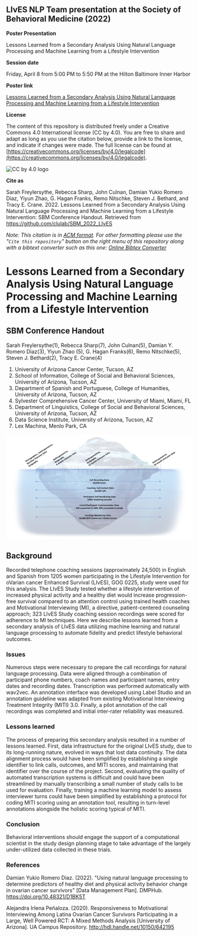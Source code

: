 ## LIvES NLP Team presentation at the Society of Behavioral Medicine (2022)

**Poster Presentation**

Lessons Learned from a Secondary Analysis Using Natural Language Processing and Machine Learning from a Lifestyle Intervention

**Session date**

Friday, April 8 from 5:00 PM to 5:50 PM at the Hilton Baltimore Inner Harbor

**Poster link**

[Lessons Learned from a Secondary Analysis Using Natural Language Processing and Machine Learning from a Lifestyle Intervention](https://docs.google.com/presentation/d/1HuWLNhYB-IOflkUaE5d84KNCFW-QXl2ATyTQV5lwu8U/edit?usp=sharing)

**License**

The content of this repository is distributed freely under a Creative Commons 4.0 International license (CC by 4.0). You are free to share and adapt as long as you use the citation below, provide a link to the license, and indicate if changes were made. The full license can be found at [https://creativecommons.org/licenses/by/4.0/legalcode](https://creativecommons.org/licenses/by/4.0/legalcode).

![CC by 4.0 logo](https://i.creativecommons.org/l/by/4.0/88x31.png)

**Cite as**

Sarah Freylersythe, Rebecca Sharp, John Culnan, Damian Yukio Romero Diaz, Yiyun Zhao, G. Hagan Franks, Remo Nitschke, Steven J. Bethard, and Tracy E. Crane. 2022. Lessons Learned from a Secondary Analysis Using Natural Language Processing and Machine Learning from a Lifestyle Intervention: SBM Conference Handout. Retrieved from https://github.com/clulab/SBM_2022_LIvES

*Note: This citation is in [ACM format](https://www.acm.org/publications/authors/reference-formatting). For other formatting please use the "`Cite this repository`" button on the right menu of this repository along with a bibtext converter such as this one: [Online Bibtex Converter](https://asouqi.github.io/bibtex-converter/)*


# Lessons Learned from a Secondary Analysis Using Natural Language Processing and Machine Learning from a Lifestyle Intervention
## SBM Conference Handout

Sarah Freylersythe(1), Rebecca Sharp(7),  John Culnan(5), Damian Y. Romero Diaz(3), Yiyun Zhao (5), G. Hagan Franks(6),  Remo Nitschke(5), Steven J. Bethard(2), Tracy E. Crane(4)

1. University of Arizona Cancer Center, Tucson, AZ
2. School of Information, College of Social and Behavioral Sciences, University of Arizona, Tucson, AZ
3. Department of Spanish and Portuguese, College of Humanities, University of Arizona, Tucson, AZ
4. Sylvester Comprehensive Cancer Center, University of Miami, Miami, FL
5. Department of Linguistics, College of Social and Behavioral Sciences, University of Arizona, Tucson, AZ
6. Data Science Institute, University of Arizona, Tucson, AZ
7. Lex Machina, Menlo Park, CA

![Iceberg figure](https://github.com/clulab/SBM_2022_LIvES/blob/main/visuals/iceberg_figure.png)





## Background

Recorded telephone coaching sessions (approximately 24,500) in English and Spanish from 1205 women participating in the Lifestyle Intervention for oVarian cancer Enhanced Survival (LIvES), GOG 0225, study were used for this analysis. The LIvES Study tested whether a lifestyle intervention of increased physical activity and a healthy diet would increase progression-free survival compared to an attention control using trained health coaches and Motivational Interviewing (MI), a directive, patient-centered counseling approach; 323 LIvES Study coaching session recordings were scored for adherence to MI techniques. Here we describe lessons learned from a secondary analysis of LIvES data utilizing machine learning and natural language processing to automate fidelity and predict lifestyle behavioral outcomes.
### Issues

Numerous steps were necessary to prepare the call recordings for natural language processing. Data were aligned through a combination of participant phone numbers, coach names and participant names, entry dates and recording dates. Transcription was performed automatically with wav2vec. An annotation interface was developed using Label Studio and an annotation guideline was adapted from existing Motivational Interviewing Treatment Integrity (MITI) 3.0. Finally, a pilot annotation of the call recordings was completed and initial inter-rater reliability was measured.

### Lessons learned

The process of preparing this secondary analysis resulted in a number of lessons learned. First, data infrastructure for the original LIvES study, due to its long-running nature, evolved in ways that lost data continuity. The data alignment process would have been simplified by establishing a single identifier to link calls, outcomes, and MITI scores, and maintaining that identifier over the course of the project. Second, evaluating the quality of automated transcription systems is difficult and could have been streamlined by manually transcribing a small number of study calls to be used for evaluation. Finally, training a machine learning model to assess interviewer turns could have been simplified by establishing a protocol for coding MITI scoring using an annotation tool, resulting in turn-level annotations alongside the holistic scoring typical of MITI.

### Conclusion

Behavioral interventions should engage the support of a computational scientist in the study design planning stage to take advantage of the largely under-utilized data collected in these trials.

### References

Damian Yukio Romero Diaz. (2022). "Using natural language processing to determine predictors of healthy diet and physical activity behavior change in ovarian cancer survivors" [Data Management Plan]. DMPHub. https://doi.org/10.48321/D1BK5T

Alejandra Irlena Peñaloza. (2020). Responsiveness to Motivational Interviewing Among Latina Ovarian Cancer Survivors Participating in a Large, Well Powered RCT: A Mixed Methods Analysis [University of Arizona]. UA Campus Repository. http://hdl.handle.net/10150/642195
